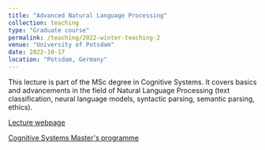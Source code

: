 ```yaml
---
title: "Advanced Natural Language Processing"
collection: teaching
type: "Graduate course"
permalink: /teaching/2022-winter-teaching-2
venue: "University of Potsdam"
date: 2022-10-17
location: "Potsdam, Germany"
---
```


This lecture is part of the MSc degree in Cognitive Systems. It covers basics and advancements in the field of Natural Language Processing (text classification, neural language models, syntactic parsing, semantic parsing, ethics).

[Lecture webpage](https://puls.uni-potsdam.de/qisserver/rds?state=verpublish&status=init&vmfile=no&moduleCall=webInfo&publishConfFile=webInfo&publishSubDir=veranstaltung&veranstaltung.veranstid=95770)

[Cognitive Systems Master's programme](https://www.ling.uni-potsdam.de/cogsys/program.html)
